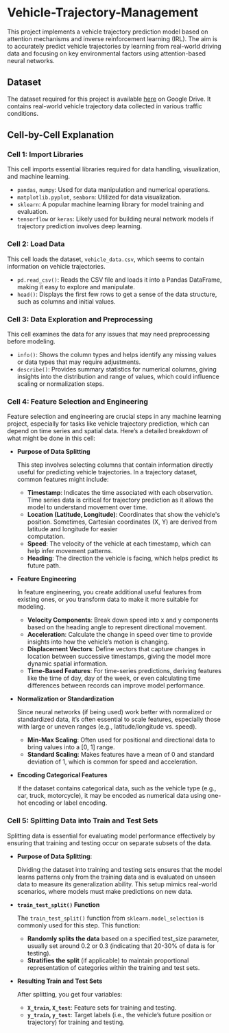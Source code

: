 # Vehicle-Trajectory-Management
This project implements a vehicle trajectory prediction model based on attention mechanisms and inverse reinforcement learning (IRL). The aim is to accurately predict vehicle trajectories by learning from real-world driving data and focusing on key environmental factors using attention-based neural networks.


## Dataset
The dataset required for this project is available [here](https://drive.google.com/drive/folders/1wlT7E1dJ4I-D-7t0fN5DhWLt5uLT9eUi) on Google Drive. It contains real-world vehicle trajectory data collected in various traffic conditions.


## Cell-by-Cell Explanation
### Cell 1: Import Libraries
This cell imports essential libraries required for data handling, visualization, and machine learning.
  - `pandas`, `numpy`: Used for data manipulation and numerical operations.
  - `matplotlib.pyplot`, `seaborn`: Utilized for data visualization.
  - `sklearn`: A popular machine learning library for model training and evaluation.
  - `tensorflow` or `keras`: Likely used for building neural network models if trajectory prediction involves deep learning.

### Cell 2: Load Data
This cell loads the dataset, `vehicle_data.csv`, which seems to contain information on vehicle trajectories.
  - `pd.read_csv()`: Reads the CSV file and loads it into a Pandas DataFrame, making it easy to explore and manipulate.
  - `head()`: Displays the first few rows to get a sense of the data structure, such as columns and initial values.

### Cell 3: Data Exploration and Preprocessing
This cell examines the data for any issues that may need preprocessing before modeling.
  - `info()`: Shows the column types and helps identify any missing values or data types that may require adjustments.
  - `describe()`: Provides summary statistics for numerical columns, giving insights into the distribution and range of values, which could influence scaling or normalization steps.

### Cell 4: Feature Selection and Engineering
Feature selection and engineering are crucial steps in any machine learning project, especially for tasks like vehicle trajectory prediction, which can depend on time series and spatial data. Here’s a detailed breakdown of what might be done in this cell:
  -  **Purpose of Data Splitting**
    
     This step involves selecting columns that contain information directly useful for predicting vehicle trajectories. In a trajectory dataset, common features might include:
      - **Timestamp**: Indicates the time associated with each observation. Time series data is critical for trajectory prediction as it allows the model to understand movement over time.
      - **Location (Latitude, Longitude)**: Coordinates that show the vehicle's position. Sometimes, Cartesian coordinates (X, Y) are derived from latitude and longitude for easier       
        computation.
      - **Speed**: The velocity of the vehicle at each timestamp, which can help infer movement patterns.
      - **Heading**: The direction the vehicle is facing, which helps predict its future path.
   
        
  -  **Feature Engineering**
    
     In feature engineering, you create additional useful features from existing ones, or you transform data to make it more suitable for modeling.
      - **Velocity Components**: Break down speed into x and y components based on the heading angle to represent directional movement.
      - **Acceleration**: Calculate the change in speed over time to provide insights into how the vehicle’s motion is changing.
      - **Displacement Vectors**: Define vectors that capture changes in location between successive timestamps, giving the model more dynamic spatial information.
      - **Time-Based Features**: For time-series predictions, deriving features like the time of day, day of the week, or even calculating time differences between records can improve model performance.
   



  - **Normalization or Standardization**
    
    Since neural networks (if being used) work better with normalized or standardized data, it’s often essential to scale features, especially those with large or uneven ranges (e.g., latitude/longitude vs. speed).

    - **Min-Max Scaling**: Often used for positional and directional data to bring values into a [0, 1] range.
    - **Standard Scaling**: Makes features have a mean of 0 and standard deviation of 1, which is common for speed and acceleration.
- **Encoding Categorical Features**

    If the dataset contains categorical data, such as the vehicle type (e.g., car, truck, motorcycle), it may be encoded as numerical data using one-hot encoding or label encoding.

### Cell 5: Splitting Data into Train and Test Sets

Splitting data is essential for evaluating model performance effectively by ensuring that training and testing occur on separate subsets of the data.

- **Purpose of Data Splitting**: 

    Dividing the dataset into training and testing sets ensures that the model learns patterns only from the training data and is evaluated on unseen data to measure its generalization ability. This setup mimics real-world scenarios, where models must make predictions on new data.

- **`train_test_split()` Function**

    The `train_test_split()` function from `sklearn.model_selection` is commonly used for this step. This function:

    - **Randomly splits the data** based on a specified test_size parameter, usually set around 0.2 or 0.3 (indicating that 20-30% of data is for testing).
    - **Stratifies the split** (if applicable) to maintain proportional representation of categories within the training and test sets.


- **Resulting Train and Test Sets**

    After splitting, you get four variables:

    - **`X_train`, `X_test`**: Feature sets for training and testing.
    - **`y_train`, `y_test`**: Target labels (i.e., the vehicle’s future position or trajectory) for training and testing.
